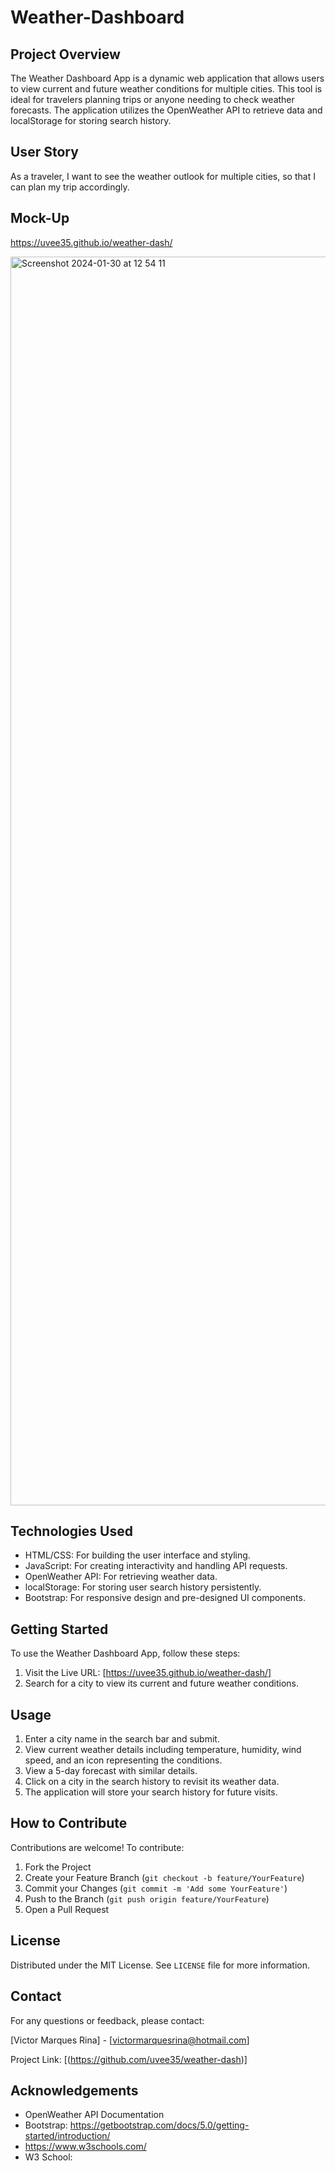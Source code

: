 
# Weather-Dashboard 

## Project Overview

The Weather Dashboard App is a dynamic web application that allows users to view current and future weather conditions for multiple cities. This tool is ideal for travelers planning trips or anyone needing to check weather forecasts. The application utilizes the OpenWeather API to retrieve data and localStorage for storing search history.

## User Story

As a traveler, I want to see the weather outlook for multiple cities, so that I can plan my trip accordingly.

## Mock-Up
https://uvee35.github.io/weather-dash/

<img width="1998" alt="Screenshot 2024-01-30 at 12 54 11" src="https://github.com/uvee35/weather-dash/assets/151088688/7ec6b2cc-3cc0-4353-ae3f-9f1c148594a8">

## Technologies Used

- HTML/CSS: For building the user interface and styling.
- JavaScript: For creating interactivity and handling API requests.
- OpenWeather API: For retrieving weather data.
- localStorage: For storing user search history persistently.
- Bootstrap: For responsive design and pre-designed UI components.



## Getting Started

To use the Weather Dashboard App, follow these steps:

1. Visit the Live URL: [https://uvee35.github.io/weather-dash/]
2. Search for a city to view its current and future weather conditions.

## Usage

1. Enter a city name in the search bar and submit.
2. View current weather details including temperature, humidity, wind speed, and an icon representing the conditions.
3. View a 5-day forecast with similar details.
4. Click on a city in the search history to revisit its weather data.
5. The application will store your search history for future visits.

## How to Contribute

Contributions are welcome! To contribute:

1. Fork the Project
2. Create your Feature Branch (`git checkout -b feature/YourFeature`)
3. Commit your Changes (`git commit -m 'Add some YourFeature'`)
4. Push to the Branch (`git push origin feature/YourFeature`)
5. Open a Pull Request

## License

Distributed under the MIT License. See `LICENSE` file for more information.

## Contact

For any questions or feedback, please contact:

[Victor Marques Rina] - [victormarquesrina@hotmail.com]

Project Link: [(https://github.com/uvee35/weather-dash)] 

## Acknowledgements

- OpenWeather API Documentation
- Bootstrap: https://getbootstrap.com/docs/5.0/getting-started/introduction/
- https://www.w3schools.com/
- W3 School: 
